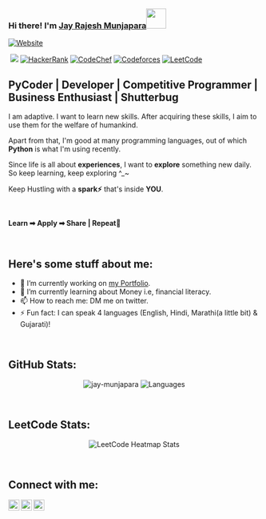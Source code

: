 ### Hi there! I'm [Jay Rajesh Munjapara][website]<img src="https://media.tenor.com/images/30169e4a670daf12443df7d2dd140176/tenor.gif" height="40">

<!--*It's me, [Jay Munjapara] [website] !* -->

[![Website](https://img.shields.io/website?label=jay-munjapara.github.io/portfolio/&style=for-the-badge&url=https%3A%2F%2Fjay-munjapara.github.io/portfolio/)](https://jay-munjapara.github.io/portfolio/)

<!--[![Codeforces](https://cp-logo.vercel.app/codeforces/rishabhrao)](https://codeforces.com/profile/jay_munjapara)-->
&nbsp;![](https://komarev.com/ghpvc/?username=jay-munjapara&color=brightgreen)
[![HackerRank](https://img.shields.io/badge/HackerRank-jay__munjapara-brightgreen?logo=hackerrank)](https://www.hackerrank.com/jay_munjapara)
[![CodeChef](https://img.shields.io/badge/CodeChef-munjapara__jay-brown?logo=codechef)](https://www.codechef.com/users/munjapara_jay)
[![Codeforces](https://img.shields.io/badge/Codeforces-jay__munjapara-blue?logo=codeforces)](https://codeforces.com/profile/jay_munjapara)
[![LeetCode](https://img.shields.io/badge/LeetCode-jay__munjapara-orange?logo=leetcode)](https://leetcode.com/jay_munjapara)

<!--
[![Codewars](https://www.codewars.com/users/rishabhrao/badges/micro)](https://www.codewars.com/users/jay_munjapara)
[![AtCoder](https://cp-logo.vercel.app/atcoder/rishabhrao)](https://atcoder.jp/users/jay_munjapara)
-->

## PyCoder | Developer | Competitive Programmer | Business Enthusiast | Shutterbug

<p>I am adaptive. I want to learn new skills. After acquiring these skills, I aim to use them for the welfare of humankind.</p>
<p>Apart from that, I'm good at many programming languages, out of which <b>Python</b> is what I'm using recently.</p>
<p>Since life is all about <b>experiences</b>, I want to <b>explore</b> something new daily. So keep learning, keep exploring ^_~ </p>
<p>Keep Hustling with a <b>spark⚡</b> that's inside <b>YOU</b>.</p> 

<br>

<p><b>Learn ➡ Apply ➡ Share | Repeat🔁</b></p>

<br>

<p>
  
## Here's some stuff about me:

- 🔭 I’m currently working on [my Portfolio](https://jay-munjapara.github.io/portfolio/).
- 🌱 I’m currently learning about Money i.e, financial literacy.
- 📫 How to reach me: DM me on twitter.
- ⚡ Fun fact: I can speak 4 languages (English, Hindi, Marathi(a little bit) & Gujarati)!
  
</p>


<br>

## GitHub Stats:

<p align="center">
  <img src="https://github-readme-stats.vercel.app/api?username=jay-munjapara&show_icons=true&rank_icon=github&locale=en" alt="jay-munjapara" />
  <img src="https://github-readme-stats.vercel.app/api/top-langs/?username=jay-munjapara&layout=compact&hide_border=true&langs_count=10&show_icons=true&theme=transparent" alt="Languages" />
</p>

<br>

## LeetCode Stats:

<!--
<p align="center">
  <img src="https://leetcard.jacoblin.cool/jay_munjapara?ext=contest&theme=dark" alt="LeetCode Contest Stats" />
</p>
-->
<p align="center">
  <img src="https://leetcard.jacoblin.cool/jay_munjapara?ext=heatmap&theme=dark" alt="LeetCode Heatmap Stats" />
</p>

<br>

## Connect with me:

[<img align="left" alt="jay_munjapara | Portfolio Website" height="22px" src="https://cdn.worldvectorlogo.com/logos/google-earth-1.svg" />][website]
[<img align="left" alt="jay_munjapara | LinkedIn Profile" height="22px" src="https://cdn.worldvectorlogo.com/logos/linkedin-icon-2.svg" />][linkedin]
[<img align="left" alt="jaymunjapara11@gmail.com | Email" height="22px" src="https://cdn.worldvectorlogo.com/logos/gmail-icon.svg" />][email]


[website]: https://linktr.ee/jay_munjapara
[linkedin]: https://www.linkedin.com/in/jay-munjapara/
[email]: mailto:jm2527@njit.edu

<!--
**jay-munjapara/jay-munjapara** is a ✨ _special_ ✨ repository because its `README.md` (this file) appears on your GitHub profile.

Here are some ideas to get you started:

- 🔭 I’m currently working on ...
- 🌱 I’m currently learning ...
- 👯 I’m looking to collaborate on ...
- 🤔 I’m looking for help with ...
- 💬 Ask me about ...
- 📫 How to reach me: ...
- 😄 Pronouns: ...
- ⚡ Fun fact: ...
-->
